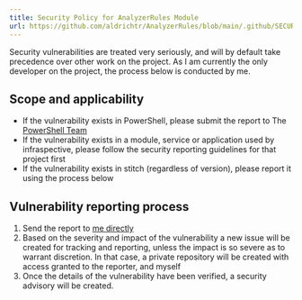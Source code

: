 ```yaml
---
title: Security Policy for AnalyzerRules Module
url: https://github.com/aldrichtr/AnalyzerRules/blob/main/.github/SECURITY.md
---
```


Security vulnerabilities are treated very seriously, and will by default take
precedence over other work on the project. As I am currently the only developer
on the project, the process below is conducted by me.

## Scope and applicability

- If the vulnerability exists in PowerShell, please submit the report to The
  [PowerShell Team](https://github.com/PowerShell/PowerShell/security/policy)
- If the vulnerability exists in a module, service or application used by
  infraspective, please follow the security reporting guidelines for that
  project first
- If the vulnerability exists in stitch (regardless of version), please report
  it using the process below

## Vulnerability reporting process

1. Send the report to
   [me directly](mailto:74787193+aldrichtr@users.noreply.github.com)
2. Based on the severity and impact of the vulnerability a new issue will be
   created for tracking and reporting, unless the impact is so severe as to
   warrant discretion.  In that case, a private repository will be created with
   access granted to the reporter, and myself
3. Once the details of the vulnerability have been verified, a security advisory
   will be created.
